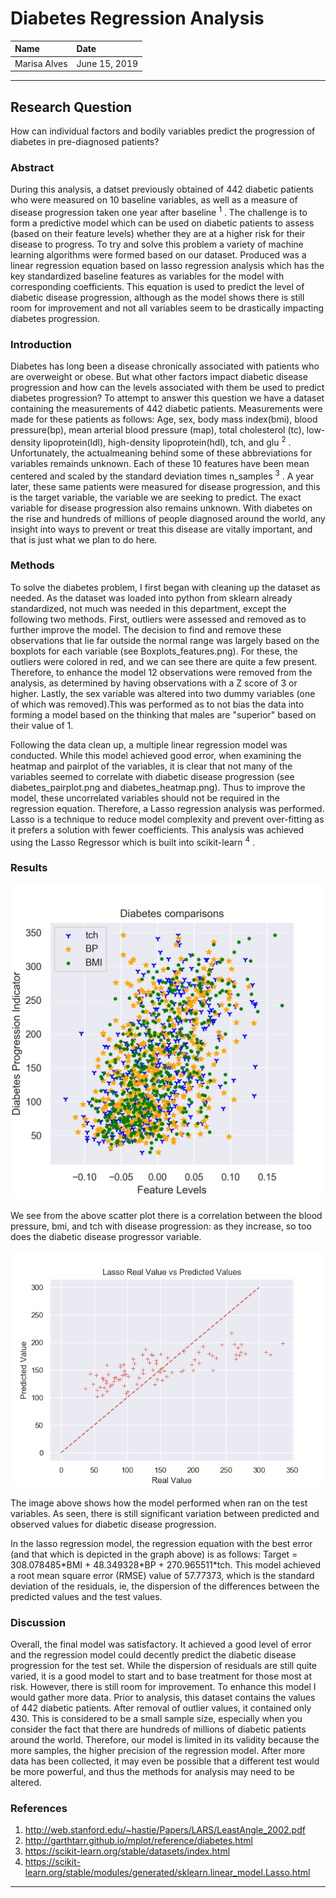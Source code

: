 # Diabetes Regression Analysis

| Name | Date |
|:-------|:---------------|
|Marisa Alves | June 15, 2019 |

-----

## Research Question

How can individual factors and bodily variables predict the progression of diabetes in pre-diagnosed patients?

### Abstract

<p> During this analysis, a datset previously obtained of 442 diabetic patients who were measured on 10 baseline variables, as well as a measure of disease progression taken one year after baseline <sup>1</sup> . The challenge is to form a predictive model which can be used on diabetic patients to assess (based on their feature levels) whether they are at a higher risk for their disease to progress. To try and solve this problem a variety of machine learning algorithms were formed based on our dataset. Produced was a linear regression equation based on lasso regression analysis which has the key standardized baseline features as variables for the model with corresponding coefficients. This equation is used to predict the level of diabetic disease progression, although as the model shows there is still room for improvement and not all variables seem to be drastically impacting diabetes progression. <p>

### Introduction

<p> Diabetes has long been a disease chronically associated with patients who are overweight or obese. But what other factors impact diabetic disease progression and how can the levels associated with them be used to predict diabetes progression? To attempt to answer this question we have a dataset containing the measurements of 442 diabetic patients. Measurements were made for these patients as follows: Age, sex, body mass index(bmi), blood pressure(bp), mean arterial blood pressure (map), total cholesterol (tc), low-density lipoprotein(ldl), high-density lipoprotein(hdl), tch, and glu <sup>2</sup> . Unfortunately, the actualmeaning behind some of these abbreviations for variables remainds unknown. Each of these 10 features have been mean centered and scaled by the standard deviation times n_samples <sup>3</sup> . A year later, these same patients were measured for disease progression, and this is the target variable, the variable we are seeking to predict. The exact variable for disease progression also remains unknown. With diabetes on the rise and hundreds of millions of people diagnosed around the world, any insight into ways to prevent or treat this disease are vitally important, and that is just what we plan to do here. <p>


### Methods

<p> To solve the diabetes problem, I first began with cleaning up the dataset as needed. As the dataset was loaded into python from sklearn already standardized, not much was needed in this department, except the following two methods. First, outliers were assessed and removed as to further improve the model. The decision to find and remove these observations that lie far outside the normal range was largely based on the boxplots for each variable (see Boxplots_features.png). For these, the outliers were colored in red, and we can see there are quite a few present. Therefore, to enhance the model 12 observations were removed from the analysis, as determined by having observations with a Z score of 3 or higher. Lastly, the sex variable was altered into two dummy variables (one of which was removed).This was performed as to not bias the data into forming a model based on the thinking that males are "superior" based on their value of 1. <p>
<p> Following the data clean up, a multiple linear regression model was conducted. While this model achieved good error, when examining the heatmap and pairplot of the variables, it is clear that not many of the variables seemed to correlate with diabetic disease progression (see diabetes_pairplot.png and diabetes_heatmap.png). Thus to improve the model, these uncorrelated variables should not be required in the regression equation. Therefore, a Lasso regression analysis was performed. Lasso is a technique to reduce model complexity and prevent over-fitting as it prefers a solution with fewer coefficients. This analysis was achieved using the Lasso Regressor which is built into scikit-learn <sup>4</sup> . <p>

### Results

![alternativetext](Python_Scripts/plots/diabetesProgression_to_tch_BP_BMI.png)

<p> We see from the above scatter plot there is a correlation between the blood pressure, bmi, and tch with disease progression: as they increase, so too does the diabetic disease progressor variable.<p>

![alternativetext](Python_Scripts/plots/Lasso_Predicted.png)

<p> The image above shows how the model performed when ran on the test variables. As seen, there is still significant variation between predicted and observed values for diabetic disease progression.<p>

<p> In the lasso regression model, the regression equation with the best error (and that which is depicted in the graph above) is as follows: Target = 308.078485*BMI + 48.349328*BP + 270.965511*tch. This model achieved a root mean square error (RMSE) value of 57.77373, which is the standard deviation of the residuals, ie, the dispersion of the differences between the predicted values and the test values. <p>


### Discussion

<p> Overall, the final model was satisfactory. It achieved a good level of error and the regression model could decently predict the diabetic disease progression for the test set. While the dispersion of residuals are still quite varied, it is a good model to start and to base treatment for those most at risk. However, there is still room for improvement. To enhance this model I would gather more data. Prior to analysis, this dataset contains the values of 442 diabetic patients. After removal of outlier values, it contained only 430. This is considered to be a small sample size, especially when you consider the fact that there are hundreds of millions of diabetic patients around the world. Therefore, our model is limited in its validity because the more samples, the higher precision of the regression model. After more data has been collected, it may even be possible that a different test would be more powerful, and thus the methods for analysis may need to be altered. <p>

### References

1. http://web.stanford.edu/~hastie/Papers/LARS/LeastAngle_2002.pdf
2. http://garthtarr.github.io/mplot/reference/diabetes.html
3. https://scikit-learn.org/stable/datasets/index.html
4. https://scikit-learn.org/stable/modules/generated/sklearn.linear_model.Lasso.html
-------
